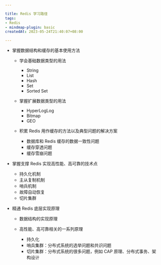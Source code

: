 ```yaml
---

title: Redis 学习路径
tags:
- Redis
- mindmap-plugin: basic
createdAt: 2023-05-24T21:40:07+08:00

---
```


- 掌握数据结构和缓存的基本使用方法

  - 学会基础数据类型的用法

    - String
    - List
    - Hash
    - Set
    - Sorted Set

  - 掌握扩展数据类型的用法

    - HyperLogLog
    - Bitmap
    - GEO

  - 积累 Redis 用作缓存的方法以及典型问题的解决方案

    - 数据库和 Redis 缓存的数据一致性问题
    - 缓存穿透问题
    - 缓存雪崩问题

- 掌握支撑 Redis 实现高性能、高可靠的技术点

  - 持久化机制
  - 主从复制机制
  - 哨兵机制
  - 故障自动恢复
  - 切片集群

- 精通 Redis 底层实现原理

  - 数据结构的实现原理
  - 高性能、高可靠相关的一系列原理

    - 持久化
    - 哨兵集群：分布式系统的选举问题和共识问题
    - 切片集群：分布式系统的很多问题，例如 CAP 原理、分布式事务、架构设计
